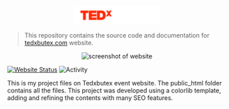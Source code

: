 <p align="center">
  <img alt="tedxbutex logo" src="./public_html/img/logo2.png" width="200">
</p>

> This repository contains the source code and documentation for [tedxbutex.com](https://tedxbutex.com) website.

<p align="center">
  <img alt="screenshot of website" src="https://i.imgur.com/bFwKpel.jpg">
</p>

[![Website Status](https://img.shields.io/website?url=https%3A%2F%2Ftedxbutex.com)](https://tedxbutex.com) ![Activity](https://img.shields.io/github/commit-activity/m/abir0/tedxbutex-website)

This is my project files on Tedxbutex event website. The public_html folder contains all the files. This project was developed using a colorlib template, adding and refining
the contents with many SEO features.
